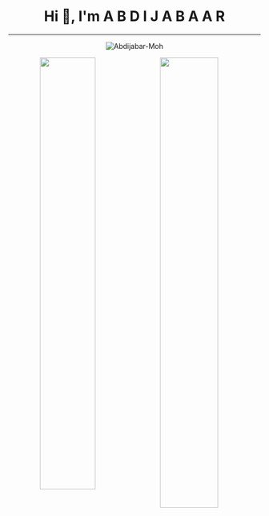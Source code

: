 <h1 align="center">Hi 👋, I'm A B D I J A B A A R </h1>

<hr>
<p align="center"> <img src="https://komarev.com/ghpvc/?username=Abdijabar-Moh&label=Profile%20views&color=0e75b6&style=flat" alt="Abdijabar-Moh" /> </p>
<div align="center">
 
<img width="47%" align="left" src="http://github-readme-streak-stats.herokuapp.com/?user=Abdijabar-Moh&theme=shades-of-purple&hide_border=true&date_format=j%20M%5B%20Y%5D" />
<img align="left" width="48%" src="https://github-readme-stats.vercel.app/api/top-langs/?username=Abdijabar-Moh&layout=compact" />

